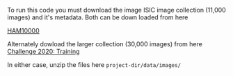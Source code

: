 

To run this code you must download the image ISIC image collection (11,000 images) and it's metadata. 
Both can be down loaded from here

[HAM10000](https://api.isic-archive.com/collections/212/)

Alternately dowload the larger collection  (30,000 images) from here
[Challenge 2020: Training ](https://api.isic-archive.com/collections/70/)

In either case, unzip the files here
`project-dir/data/images/`